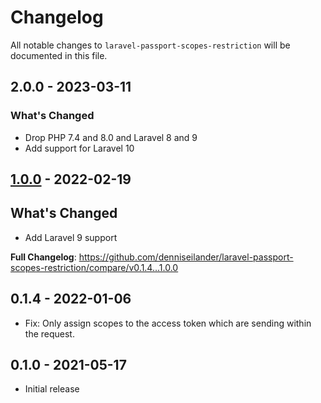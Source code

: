 # Changelog

All notable changes to `laravel-passport-scopes-restriction` will be documented in this file.

## 2.0.0 - 2023-03-11

### What's Changed

- Drop PHP 7.4 and 8.0 and Laravel 8 and 9
- Add support for Laravel 10

## [1.0.0](https://github.com/denniseilander/laravel-passport-scopes-restriction/compare/v0.1.4...1.0.0) - 2022-02-19

## What's Changed

- Add Laravel 9 support

**Full Changelog**: https://github.com/denniseilander/laravel-passport-scopes-restriction/compare/v0.1.4...1.0.0

## 0.1.4 - 2022-01-06

- Fix: Only assign scopes to the access token which are sending within the request.

## 0.1.0 - 2021-05-17

- Initial release
